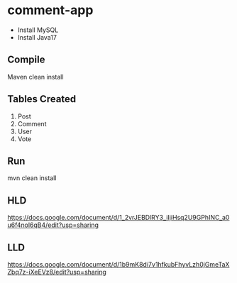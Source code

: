 # comment-app
* Install MySQL
* Install Java17
  
## Compile
Maven clean install 


## Tables Created
1. Post 
2. Comment
3. User
4. Vote


## Run
mvn clean install 

## HLD
https://docs.google.com/document/d/1_2vrJEBDlRY3_iIjiHsq2U9GPhINC_a0u6f4nol6qB4/edit?usp=sharing


## LLD

https://docs.google.com/document/d/1b9mK8di7v1hfkubFhyvLzh0jGmeTaXZbq7z-iXeEVz8/edit?usp=sharing
